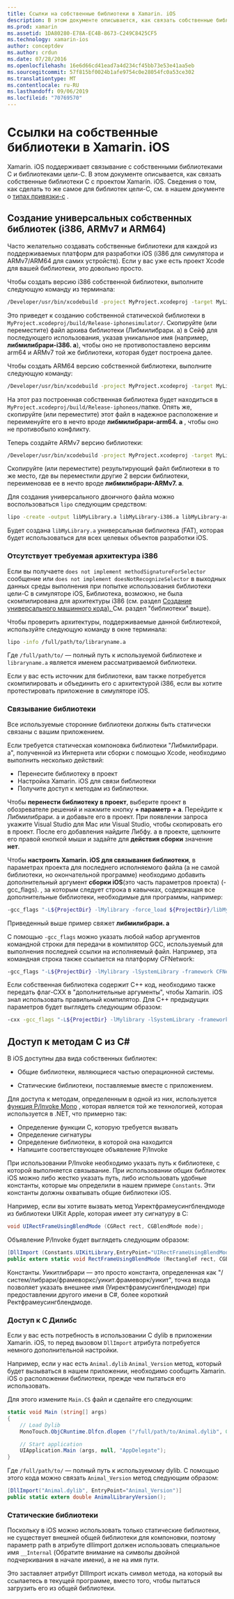 ```yaml
---
title: Ссылки на собственные библиотеки в Xamarin. iOS
description: В этом документе описывается, как связать собственные библиотеки C с приложением Xamarin. iOS. В нем описывается создание универсальных собственных библиотек и доступ к методам C#C из.
ms.prod: xamarin
ms.assetid: 1DA80280-E78A-EC4B-8673-C249C8425CF5
ms.technology: xamarin-ios
author: conceptdev
ms.author: crdun
ms.date: 07/28/2016
ms.openlocfilehash: 16e6d66cd41ead7a4d234cf45bb73e53e41aa5eb
ms.sourcegitcommit: 57f815bf0024b1afe9754c0e28054fc0a53ce302
ms.translationtype: MT
ms.contentlocale: ru-RU
ms.lasthandoff: 09/06/2019
ms.locfileid: "70769570"
---
```

# <a name="referencing-native-libraries-in-xamarinios"></a>Ссылки на собственные библиотеки в Xamarin. iOS

Xamarin. iOS поддерживает связывание с собственными библиотеками C и библиотеками цели-C. В этом документе описывается, как связать собственные библиотеки C с проектом Xamarin. iOS. Сведения о том, как сделать то же самое для библиотек цели-C, см. в нашем документе о [типах привязки-c](~/ios/platform/binding-objective-c/index.md) .

<a name="building_native" />

## <a name="building-universal-native-libraries-i386-armv7-and-arm64"></a>Создание универсальных собственных библиотек (i386, ARMv7 и ARM64)

Часто желательно создавать собственные библиотеки для каждой из поддерживаемых платформ для разработки iOS (i386 для симулятора и ARMv7/ARM64 для самих устройств). Если у вас уже есть проект Xcode для вашей библиотеки, это довольно просто.

Чтобы создать версию i386 собственной библиотеки, выполните следующую команду из терминала:

```bash
/Developer/usr/bin/xcodebuild -project MyProject.xcodeproj -target MyLibrary -sdk iphonesimulator -arch i386 -configuration Release clean build
```

Это приведет к созданию собственной статической библиотеки в `MyProject.xcodeproj/build/Release-iphonesimulator/`. Скопируйте (или переместите) файл архива библиотеки (Либмилибрари. a) в Сейф для последующего использования, указав уникальное имя (например, **либмилибрари-i386. a**), чтобы оно не противопоставлено версиям arm64 и ARMv7 той же библиотеки, которая будет построена далее.

Чтобы создать ARM64 версию собственной библиотеки, выполните следующую команду:

```bash
/Developer/usr/bin/xcodebuild -project MyProject.xcodeproj -target MyLibrary -sdk iphoneos -arch arm64 -configuration Release clean build
```

На этот раз построенная собственная библиотека будет находиться в `MyProject.xcodeproj/build/Release-iphoneos/`папке. Опять же, скопируйте (или переместите) этот файл в надежное расположение и переименуйте его в нечто вроде **либмилибрари-arm64. a** , чтобы оно не противобыло конфликту.

Теперь создайте ARMv7 версию библиотеки:

```bash
/Developer/usr/bin/xcodebuild -project MyProject.xcodeproj -target MyLibrary -sdk iphoneos -arch armv7 -configuration Release clean build
```

Скопируйте (или переместите) результирующий файл библиотеки в то же место, где вы переместили другие 2 версии библиотеки, переименовав ее в нечто вроде **либмилибрари-ARMv7. a**.

Для создания универсального двоичного файла можно воспользоваться `lipo` следующим средством:

```bash
lipo -create -output libMyLibrary.a libMyLibrary-i386.a libMyLibrary-arm64.a libMyLibrary-armv7.a
```

Будет создана `libMyLibrary.a` универсальная библиотека (FAT), которая будет использоваться для всех целевых объектов разработки iOS.

### <a name="missing-required-architecture-i386"></a>Отсутствует требуемая архитектура i386

Если вы получаете `does not implement methodSignatureForSelector` сообщение или `does not implement doesNotRecognizeSelector` в выходных данных среды выполнения при попытке использования библиотеки цели-C в симуляторе iOS, Библиотека, возможно, не была скомпилирована для архитектуры i386 (см. раздел [Создание универсального машинного кода). ](#building_native)См. раздел "библиотеки" выше).

Чтобы проверить архитектуры, поддерживаемые данной библиотекой, используйте следующую команду в окне терминала:

```bash
lipo -info /full/path/to/libraryname.a
```

Где `/full/path/to/` — полный путь к используемой библиотеке и `libraryname.a` является именем рассматриваемой библиотеки.

Если у вас есть источник для библиотеки, вам также потребуется скомпилировать и объединить его с архитектурой i386, если вы хотите протестировать приложение в симуляторе iOS.

### <a name="linking-your-library"></a>Связывание библиотеки

Все используемые сторонние библиотеки должны быть статически связаны с вашим приложением. 

Если требуется статическая компоновка библиотеки "Либмилибрари. a", полученной из Интернета или сборки с помощью Xcode, необходимо выполнить несколько действий:

- Перенесите библиотеку в проект
- Настройка Xamarin. iOS для связи библиотеки
- Получите доступ к методам из библиотеки.

Чтобы **перенести библиотеку в проект**, выберите проект в обозревателе решений и нажмите кнопку **+ параметр + a**. Перейдите к Либмилибрари. a и добавьте его в проект. При появлении запроса укажите Visual Studio для Mac или Visual Studio, чтобы скопировать его в проект. После его добавления найдите Либфу. a в проекте, щелкните его правой кнопкой мыши и задайте для **действия сборки** значение **нет**.

Чтобы **настроить Xamarin. iOS для связывания библиотеки**, в параметрах проекта для последнего исполняемого файла (а не самой библиотеки, но окончательной программе) необходимо добавить дополнительный аргумент **сборки iOS**(это часть параметров проекта) (-gcc_flags). , за которым следует строка в кавычках, содержащая все дополнительные библиотеки, необходимые для программы, например:

```bash
-gcc_flags "-L${ProjectDir} -lMylibrary -force_load ${ProjectDir}/libMyLibrary.a"
```

Приведенный выше пример свяжет **либмилибрари. a**

С помощью `-gcc_flags` можно указать любой набор аргументов командной строки для передачи в компилятор GCC, используемый для выполнения последней ссылки на исполняемый файл. Например, эта командная строка также ссылается на платформу CFNetwork:

```bash
-gcc_flags "-L${ProjectDir} -lMylibrary -lSystemLibrary -framework CFNetwork -force_load ${ProjectDir}/libMyLibrary.a"
```

Если собственная библиотека содержит C++ код, необходимо также передать флаг-CXX в "дополнительные аргументы", чтобы Xamarin. iOS знал использовать правильный компилятор. Для C++ предыдущих параметров будет выглядеть следующим образом:

```bash
-cxx -gcc_flags "-L${ProjectDir} -lMylibrary -lSystemLibrary -framework CFNetwork -force_load ${ProjectDir}/libMyLibrary.a"
```

<a name="Accessing_C_Methods_from_C#" />

## <a name="accessing-c-methods-from-c35"></a>Доступ к методам C из C&#35;

В iOS доступны два вида собственных библиотек:

- Общие библиотеки, являющиеся частью операционной системы.

- Статические библиотеки, поставляемые вместе с приложением.

Для доступа к методам, определенным в одной из них, используется [функция P/Invoke Mono](https://www.mono-project.com/docs/advanced/pinvoke/) , которая является той же технологией, которая используется в .NET, что примерно так:

- Определение функции C, которую требуется вызвать
- Определение сигнатуры
- Определение библиотеки, в которой она находится
- Напишите соответствующее объявление P/Invoke

При использовании P/Invoke необходимо указать путь к библиотеке, с которой выполняется связывание. При использовании общих библиотек iOS можно либо жестко указать путь, либо использовать удобные константы, которые мы определили в нашем примере `Constants`. Эти константы должны охватывать общие библиотеки iOS.

Например, если вы хотите вызвать метод Уиректфрамеусингблендмоде из библиотеки UIKit Apple, которая имеет эту сигнатуру в C:

```csharp
void UIRectFrameUsingBlendMode (CGRect rect, CGBlendMode mode);
```

Объявление P/Invoke будет выглядеть следующим образом:

```csharp
[DllImport (Constants.UIKitLibrary,EntryPoint="UIRectFrameUsingBlendMode")]
public extern static void RectFrameUsingBlendMode (RectangleF rect, CGBlendMode blendMode);
```

Константы. Уикитлибрари — это просто константа, определенная как "/систем/либрари/фрамеворкс/уикит.фрамеворк/уикит", точка входа позволяет указать внешнее имя (Уиректфрамусингблендмоде) при предоставлении другого имени в C#, более короткий Ректфрамеусингблендмоде.

<a name="Accessing_C_Dylibs" />

### <a name="accessing-c-dylibs"></a>Доступ к C Дилибс

Если у вас есть потребность в использовании C dylib в приложении Xamarin. iOS, то перед вызовом `DllImport` атрибута потребуется немного дополнительной настройки.

Например, если у нас есть `Animal.dylib` `Animal_Version` метод, который будет вызываться в нашем приложении, необходимо сообщить Xamarin. iOS о расположении библиотеки, прежде чем пытаться его использовать.

Для этого измените `Main.CS` файл и сделайте его следующим:

```csharp
static void Main (string[] args)
{
    // Load Dylib
    MonoTouch.ObjCRuntime.Dlfcn.dlopen ("/full/path/to/Animal.dylib", 0);

    // Start application
    UIApplication.Main (args, null, "AppDelegate");
}
```

Где `/full/path/to/` — полный путь к используемому dylib. С помощью этого кода можно связать `Animal_Version` метод следующим образом:

```csharp
[DllImport("Animal.dylib", EntryPoint="Animal_Version")]
public static extern double AnimalLibraryVersion();
```

<a name="Static_Libraries" />

### <a name="static-libraries"></a>Статические библиотеки

Поскольку в iOS можно использовать только статические библиотеки, не существует внешней общей библиотеки для компоновки, поэтому параметр path в атрибуте dllimport должен использовать специальное имя `__Internal` (Обратите внимание на символы двойной подчеркивания в начале имени), а не на имя пути.

Это заставляет атрибут DllImport искать символ метода, на который вы ссылаетесь в текущей программе, вместо того, чтобы пытаться загрузить его из общей библиотеки.
